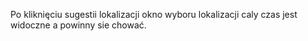 Po kliknięciu sugestii lokalizacji okno wyboru lokalizacji caly czas jest widoczne a powinny sie chować.
